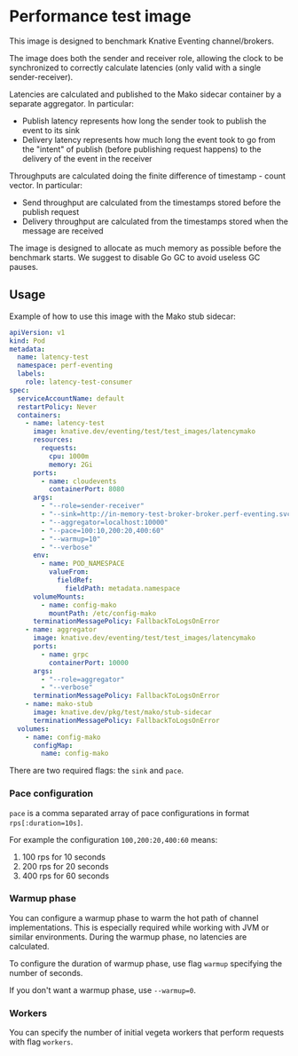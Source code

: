 # Performance test image

This image is designed to benchmark Knative Eventing channel/brokers.

The image does both the sender and receiver role, allowing the clock to be
synchronized to correctly calculate latencies (only valid with a single
sender-receiver).

Latencies are calculated and published to the Mako sidecar container by a
separate aggregator. In particular:

* Publish latency represents how long the sender took to publish the event to its sink
* Delivery latency represents how much long the event took to go from the "intent" of publish (before publishing request happens) to the delivery of the event in the receiver

Throughputs are calculated doing the finite difference of timestamp - count vector. In particular: 

* Send throughput are calculated from the timestamps stored before the publish request
* Delivery throughput are calculated from the timestamps stored when the message are received

The image is designed to allocate as much memory as possible before the
benchmark starts. We suggest to disable Go GC to avoid useless GC pauses.

## Usage

Example of how to use this image with the Mako stub sidecar:

```yaml
apiVersion: v1
kind: Pod
metadata:
  name: latency-test
  namespace: perf-eventing
  labels:
    role: latency-test-consumer
spec:
  serviceAccountName: default
  restartPolicy: Never
  containers:
    - name: latency-test
      image: knative.dev/eventing/test/test_images/latencymako
      resources:
        requests:
          cpu: 1000m
          memory: 2Gi
      ports:
        - name: cloudevents
          containerPort: 8080
      args:
        - "--role=sender-receiver"
        - "--sink=http://in-memory-test-broker-broker.perf-eventing.svc.cluster.local"
        - "--aggregator=localhost:10000"
        - "--pace=100:10,200:20,400:60"
        - "--warmup=10"
        - "--verbose"
      env:
        - name: POD_NAMESPACE
          valueFrom:
            fieldRef:
              fieldPath: metadata.namespace
      volumeMounts:
        - name: config-mako
          mountPath: /etc/config-mako
      terminationMessagePolicy: FallbackToLogsOnError
    - name: aggregator
      image: knative.dev/eventing/test/test_images/latencymako
      ports:
        - name: grpc
          containerPort: 10000
      args:
        - "--role=aggregator"
        - "--verbose"
      terminationMessagePolicy: FallbackToLogsOnError
    - name: mako-stub
      image: knative.dev/pkg/test/mako/stub-sidecar
      terminationMessagePolicy: FallbackToLogsOnError
  volumes:
    - name: config-mako
      configMap:
        name: config-mako
```

There are two required flags: the `sink` and `pace`.

### Pace configuration

`pace` is a comma separated array of pace configurations in format
`rps[:duration=10s]`.

For example the configuration `100,200:20,400:60` means:

1. 100 rps for 10 seconds
2. 200 rps for 20 seconds
3. 400 rps for 60 seconds

### Warmup phase

You can configure a warmup phase to warm the hot path of channel
implementations. This is especially required while working with JVM or similar
environments. During the warmup phase, no latencies are calculated.

To configure the duration of warmup phase, use flag `warmup` specifying the
number of seconds.

If you don't want a warmup phase, use `--warmup=0`.

### Workers

You can specify the number of initial vegeta workers that perform requests with flag
`workers`.
